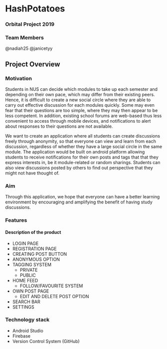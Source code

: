 # HashPotatoes
### Orbital Project 2019

### Team Members
@nadiah25 
@janicetyy

## Project Overview

### Motivation
Students in NUS can decide which modules to take up each semester and depending on their own pace, which may differ from their existing peers. Hence, it is difficult to create a new social circle where they are able to carry out effective discussion for each modules quickly. Some may even fear that their questions are too simple, where they may then appear to be less competent. In addition, existing school forums are web-based thus less convenient to access through mobile devices, and notifications to alert about responses to their questions are not available.

We want to create an application where all students can create discussions freely through anonymity, so that everyone can view and learn from each discussion, regardless of whether they have a large social circle in the same module. The application would be built on android platform allowing students to receive notifications for their own posts and tags that that they express interests in, be it module-related or random sharings. Students can also view discussions posted by others to find out perspective that they might not have thought of. 

### Aim
Through this application, we hope that everyone can have a better learning environment by encouraging and amplifying the benefit of having study discussions.

### Features
#### Description of the product
* LOGIN PAGE
* REGISTRATION PAGE
* CREATING POST BUTTON
* ANONYMOUS OPTION
* TAGGING SYSTEM
    * PRIVATE
    * PUBLIC
* HOME FEED
    * FOLLOW/FAVOURITE SYSTEM
* OWN POST PAGE
    * EDIT AND DELETE POST OPTION
* SEARCH BAR
* SETTINGS

### Technology stack
* Android Studio
* Firebase
* Version Control System (GitHub)
